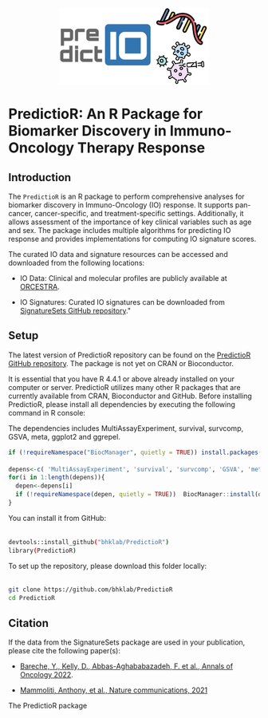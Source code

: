 <p align="center">
  <img width="300" src="vignettes/SignatureSets_Logo.jpg">
</p>


# PredictioR: An R Package for Biomarker Discovery in Immuno-Oncology Therapy Response

## Introduction
    
The `PredictioR` is an R package to perform comprehensive analyses for biomarker discovery in Immuno-Oncology (IO) response. It supports pan-cancer, cancer-specific, and treatment-specific settings. Additionally, it allows assessment of the importance of key clinical variables such as age and sex. The package includes multiple algorithms for predicting IO response and provides implementations for computing IO signature scores.

The curated IO data and signature resources can be accessed and downloaded from the following locations:

- IO Data: Clinical and molecular profiles are publicly available at [ORCESTRA](https://www.orcestra.ca/clinical_icb).

- IO Signatures: Curated IO signatures can be downloaded from [SignatureSets GitHub repository](https://github.com/bhklab/SignatureSets)."


## Setup
                                                                 
The latest version of PredictioR repository can be found on the [PredictioR GitHub repository](https://github.com/bhklab/PredictioR). The package is not yet on CRAN or Bioconductor. 

It is essential that you have R 4.4.1 or above already installed on your computer or server. PredictioR utilizes many other R packages that are currently available from CRAN, Bioconductor and GitHub. Before installing PredictioR, please install all dependencies by executing the following command in R console:

The dependencies includes MultiAssayExperiment, survival, survcomp, GSVA, meta, ggplot2 and ggrepel.

``` r
if (!requireNamespace("BiocManager", quietly = TRUE)) install.packages("BiocManager")

depens<-c( 'MultiAssayExperiment', 'survival', 'survcomp', 'GSVA', 'meta', 'ggplot2', 'ggrepel')
for(i in 1:length(depens)){
  depen<-depens[i]
  if (!requireNamespace(depen, quietly = TRUE))  BiocManager::install(depen,update = FALSE)
}

```

You can install it from GitHub:

``` bash

devtools::install_github("bhklab/PredictioR")
library(PredictioR) 

```

To set up the repository, please download this folder locally:

``` bash

git clone https://github.com/bhklab/PredictioR
cd PredictioR

```

## Citation 
                                                                  
If the data from the SignatureSets package are used in your publication, please cite the following paper(s):                                                                  
- [Bareche, Y., Kelly, D., Abbas-Aghababazadeh, F. et al., Annals of Oncology 2022](https://pubmed.ncbi.nlm.nih.gov/36055464/).
                                                                      
- [Mammoliti, Anthony, et al., Nature communications, 2021](https://pubmed.ncbi.nlm.nih.gov/34608132/)














The PredictioR package 
